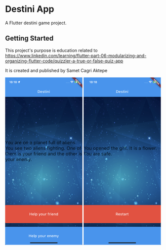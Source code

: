 # Destini App

A Flutter destini game project.

## Getting Started

This project's purpose is education related to https://www.linkedin.com/learning/flutter-part-06-modularizing-and-organizing-flutter-code/quizzler-a-true-or-false-quiz-app

It is created and published by Samet Cagri Aktepe

<img src="./screenshots/IMG_4949.PNG" width="250px">
<img src="./screenshots/IMG_4950.PNG" width="250px">
